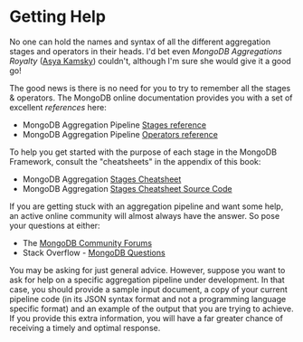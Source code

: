 # Getting Help

No one can hold the names and syntax of all the different aggregation stages and operators in their heads. I'd bet even _MongoDB Aggregations Royalty_ ([Asya Kamsky](http://www.kamsky.org/stupid-tricks-with-mongodb)) couldn't, although I'm sure she would give it a good go!

The good news is there is no need for you to try to remember all the stages & operators. The MongoDB online documentation provides you with a set of excellent _references_ here:

 * MongoDB Aggregation Pipeline [Stages reference](https://docs.mongodb.com/manual/reference/operator/aggregation-pipeline/)
 * MongoDB Aggregation Pipeline [Operators reference](https://docs.mongodb.com/manual/reference/operator/aggregation/)

To help you get started with the purpose of each stage in the MongoDB Framework, consult the "cheatsheets" in the appendix of this book:

 * MongoDB Aggregation [Stages Cheatsheet](../appendices/cheatsheet.md)
 * MongoDB Aggregation [Stages Cheatsheet Source Code](../appendices/cheatsheet-source.md)
 
If you are getting stuck with an aggregation pipeline and want some help, an active online community will almost always have the answer. So pose your questions at either:

 * The [MongoDB Community Forums](https://www.mongodb.com/community/forums/)
 * Stack Overflow - [MongoDB Questions](https://stackoverflow.com/questions/tagged/mongodb)

You may be asking for just general advice. However, suppose you want to ask for help on a specific aggregation pipeline under development. In that case, you should provide a sample input document, a copy of your current pipeline code (in its JSON syntax format and not a programming language specific format) and an example of the output that you are trying to achieve. If you provide this extra information, you will have a far greater chance of receiving a timely and optimal response.




